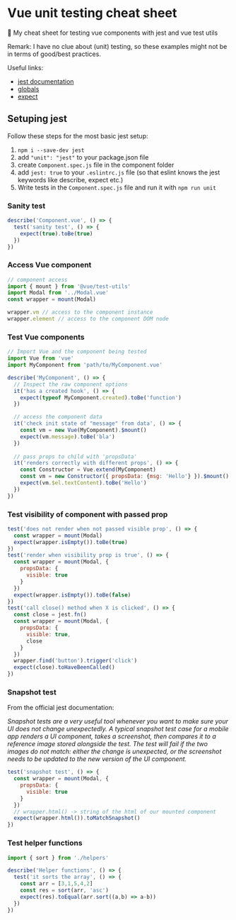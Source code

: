 # Vue unit testing cheat sheet
:microscope: My cheat sheet for testing vue components with jest and vue test utils

Remark: I have no clue about (unit) testing, so these examples might not be in terms of good/best practices. 

Useful links: 
* [jest documentation](https://jestjs.io/docs/en/getting-started)
* [globals](https://jestjs.io/docs/en/api)
* [expect](https://jestjs.io/docs/en/expect)

## Setuping jest 
Follow these steps for the most basic jest setup:
1. ```npm i --save-dev jest```
2. add ```"unit": "jest"``` to your package.json file
3. create ```Component.spec.js``` file in the component folder
4. add ```jest: true``` to your ```.eslintrc.js``` file (so that eslint knows the jest keywords like describe, expect etc.)
5. Write tests in the ```Component.spec.js``` file and run it with ```npm run unit```

### Sanity test
```javascript
describe('Component.vue', () => {
  test('sanity test', () => {
    expect(true).toBe(true)
  })
})
```
### Access Vue component
```javascript
// component access
import { mount } from '@vue/test-utils'
import Modal from '../Modal.vue'
const wrapper = mount(Modal)

wrapper.vm // access to the component instance
wrapper.element // access to the component DOM node
```

### Test Vue components
```javascript
// Import Vue and the component being tested
import Vue from 'vue'
import MyComponent from 'path/to/MyComponent.vue'

describe('MyComponent', () => {
  // Inspect the raw component options
  it('has a created hook', () => {
    expect(typeof MyComponent.created).toBe('function')
  })

  // access the component data 
  it('check init state of "message" from data', () => {
    const vm = new Vue(MyComponent).$mount()
    expect(vm.message).toBe('bla')
  })
  
  // pass props to child with 'propsData'
  it('renders correctly with different props', () => {
    const Constructor = Vue.extend(MyComponent)
    const vm = new Constructor({ propsData: {msg: 'Hello'} }).$mount()
    expect(vm.$el.textContent).toBe('Hello')
  })
})
```

### Test visibility of component with passed prop
```javascript
test('does not render when not passed visible prop', () => {
  const wrapper = mount(Modal)
  expect(wrapper.isEmpty()).toBe(true)
})
test('render when visibility prop is true', () => {
  const wrapper = mount(Modal, {
    propsData: {
      visible: true
    }
  })
  expect(wrapper.isEmpty()).toBe(false)
})
test('call close() method when X is clicked', () => {
  const close = jest.fn()
  const wrapper = mount(Modal, {
    propsData: {
      visible: true,
      close
    }
  })
  wrapper.find('button').trigger('click')
  expect(close).toHaveBeenCalled()
})
```

### Snapshot test
From the official jest documentation:

*Snapshot tests are a very useful tool whenever you want to make sure your UI does not change unexpectedly.
A typical snapshot test case for a mobile app renders a UI component, takes a screenshot, then compares it to a reference image stored alongside the test. The test will fail if the two images do not match: either the change is unexpected, or the screenshot needs to be updated to the new version of the UI component.*

```javascript
test('snapshot test', () => {
  const wrapper = mount(Modal, {
    propsData: {
      visible: true
    }
  })
  // wrapper.html() -> string of the html of our mounted component
  expect(wrapper.html()).toMatchSnapshot()
})
```

### Test helper functions 
```javascript
import { sort } from './helpers'

describe('Helper functions', () => {
  test('it sorts the array', () => {
    const arr = [3,1,5,4,2]
    const res = sort(arr, 'asc')
    expect(res).toEqual(arr.sort((a,b) => a-b))
  })
})
```
